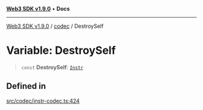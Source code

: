 [**Web3 SDK v1.9.0**](../../../README.md) • **Docs**

***

[Web3 SDK v1.9.0](../../../globals.md) / [codec](../README.md) / DestroySelf

# Variable: DestroySelf

> `const` **DestroySelf**: [`Instr`](../type-aliases/Instr.md)

## Defined in

[src/codec/instr-codec.ts:424](https://github.com/Mystic-Nayy/alephium-web3/blob/ee41f5e0e7d7fb0b155fe62f05b2ac03772895ca/packages/web3/src/codec/instr-codec.ts#L424)
